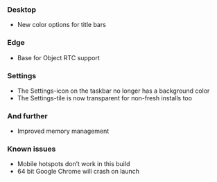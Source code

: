 ### Desktop
- New color options for title bars

### Edge
- Base for Object RTC support

### Settings
- The Settings-icon on the taskbar no longer has a background color
- The Settings-tile is now transparent for non-fresh installs too

### And further
- Improved memory management

### Known issues
- Mobile hotspots don’t work in this build
- 64 bit Google Chrome will crash on launch
